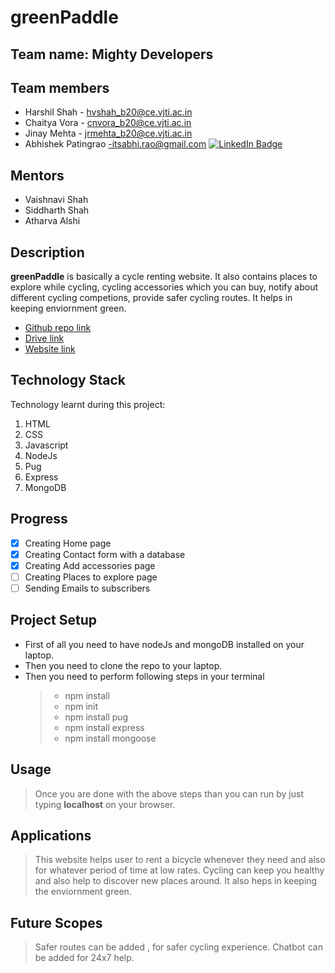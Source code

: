 # greenPaddle
## Team name: Mighty Developers
## Team members
* Harshil Shah - hvshah_b20@ce.vjti.ac.in
* Chaitya Vora - cnvora_b20@ce.vjti.ac.in
* Jinay Mehta - jrmehta_b20@ce.vjti.ac.in
* Abhishek Patingrao -itsabhi.rao@gmail.com [![LinkedIn Badge](https://img.shields.io/badge/LinkedIn-Profile-informational?style=flat&logo=linkedin&logoColor=white&color=0D76A8)](https://www.linkedin.com/in/abhishekpatingrao/)
              
## Mentors
* Vaishnavi Shah
* Siddharth Shah
* Atharva Alshi
## Description
**greenPaddle** is basically a cycle renting website. It also contains places to explore while cycling, cycling accessories which you can buy, notify about different cycling competions, provide safer cycling routes. It helps in keeping enviornment green.
* [Github repo link](https://github.com/harshilshah99/greenPaddle.git)
* [Drive link](https://drive.google.com/drive/folders/1K0E1go9V3sBLNMMyghJflSrspOY1ZSlf?usp=sharing)
* [Website link](https://green-paddle.000webhostapp.com/)
## Technology Stack
Technology learnt during this project:
1. HTML
2. CSS
3. Javascript
4. NodeJs
5. Pug
6. Express
7. MongoDB
## Progress
- [x] Creating Home page
- [x] Creating Contact form with a database
- [x] Creating Add accessories page
- [ ] Creating Places to explore page
- [ ] Sending Emails to subscribers
## Project Setup
* First of all you need to have nodeJs and mongoDB installed on your laptop.
* Then you need to clone the repo to your laptop.
* Then you need to perform following steps in your terminal
  > * npm install
  > * npm init
  > * npm install pug
  > * npm install express
  > * npm install mongoose
## Usage 
  > Once you are done with the above steps than you can run by just typing **localhost** on your browser.
## Applications 
  > This website helps user to rent a bicycle whenever they need and also for whatever period of time at low rates. Cycling can keep you healthy and also help to discover new places around. It also heps in keeping the enviornment green.
## Future Scopes 
  > Safer routes can be added , for safer cycling experience. Chatbot can be added for 24x7 help.
